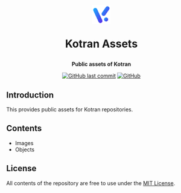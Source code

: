 <p align="center">
    <h1 align="center">
        <img src="https://github.com/kotran-io/kotran-assets/blob/main/images/symbol/symbol_colored.svg" width="50" height="50">
        <p>Kotran Assets</p>
    </h1>
    <p align="center"><b>Public assets of Kotran</b></p>
    <p align="center">
        <a target="_blank" href="https://github.com/kotran-io/kotran-assets/commits/main"><img alt="GitHub last commit" src="https://img.shields.io/github/last-commit/kotran-io/kotran-assets"></a>
        <a target="_blank" href="https://github.com/kotran-io/kotran-assets/blob/main/LICENSE"><img alt="GitHub" src="https://img.shields.io/github/license/kotran-io/kotran-assets"></a>
    </p>
</p>

## Introduction
This provides public assets for Kotran repositories. 

## Contents
 * Images
 * Objects

## License
All contents of the repository are free to use under the [MIT License](http://opensource.org/licenses/MIT).
